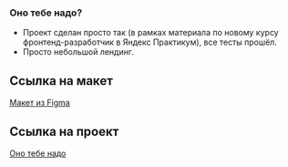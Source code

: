 ### Оно тебе надо?

- Проект сделан просто так (в рамках материала по новому курсу фронтенд-разработчик в Яндекс Практикум), все тесты прошёл.
- Просто небольшой лендинг.

## Ссылка на макет

[Макет из Figma](<https://www.figma.com/file/8gvvPjFujbAPUllBWMFgcM/%232-%D0%9E%D0%BD%D0%BE-%D1%82%D0%B5%D0%B1%D0%B5-%D0%BD%D0%B0%D0%B4%D0%BE-(Copy)?node-id=1%3A84&mode=dev>)

## Ссылка на проект

[Оно тебе надо](artaleal.github.io/ono-tebe-nado/)
